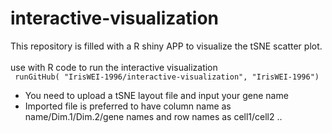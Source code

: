 # interactive-visualization
This repository is filled with a R shiny APP to visualize the tSNE scatter plot. <br><br>
use with R code to run the interactive visualization <br>
``` runGitHub( "IrisWEI-1996/interactive-visualization", "IrisWEI-1996")```<br>

- You need to upload a tSNE layout file and input your gene name
- Imported file is preferred to have column name as name/Dim.1/Dim.2/gene names and row names as cell1/cell2 ..
